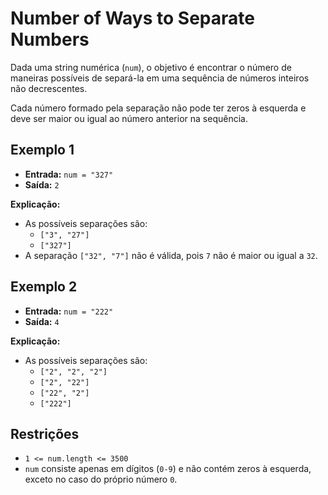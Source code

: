 # Number of Ways to Separate Numbers

Dada uma string numérica (`num`), o objetivo é encontrar o número de maneiras possíveis de separá-la em uma sequência de números inteiros não decrescentes.

Cada número formado pela separação não pode ter zeros à esquerda e deve ser maior ou igual ao número anterior na sequência.

## Exemplo 1

- **Entrada:** `num = "327"`
- **Saída:** `2`

**Explicação:**
- As possíveis separações são:
  - `["3", "27"]`
  - `["327"]`
- A separação `["32", "7"]` não é válida, pois `7` não é maior ou igual a `32`.

## Exemplo 2

- **Entrada:** `num = "222"`
- **Saída:** `4`

**Explicação:**
- As possíveis separações são:
  - `["2", "2", "2"]`
  - `["2", "22"]`
  - `["22", "2"]`
  - `["222"]`

## Restrições

- `1 <= num.length <= 3500`
- `num` consiste apenas em dígitos (`0-9`) e não contém zeros à esquerda, exceto no caso do próprio número `0`.